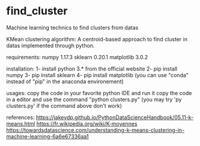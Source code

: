  # find_cluster
Machine learning technics to find clusters from datas


KMean clustering algorithm:
A centroid-based approach to find cluster in datas implemented through python.

requirements:
numpy 1.17.3
sklearn 0.20.1
matplotlib 3.0.2

installation:
1- install python 3.* from the official website
2- pip install numpy
3- pip install sklearn
4- pip install matplotlib
(you can use "conda" instead of "pip" in the anaconda environement)

usages:
copy the code in your favorite python IDE and run it
copy the code in a editor and use the command "python clusters.py"
(you may try 'py clusters.py' if the command above don't work)

references:
https://jakevdp.github.io/PythonDataScienceHandbook/05.11-k-means.html
https://fr.wikipedia.org/wiki/K-moyennes
https://towardsdatascience.com/understanding-k-means-clustering-in-machine-learning-6a6e67336aa1

